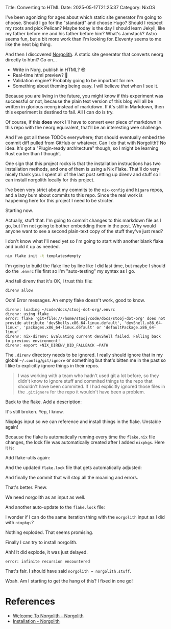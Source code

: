 Title: Converting to HTML
Date: 2025-05-17T21:25:37
Category: NixOS

I've been agonizing for ages about which static site generator I'm going to choose. Should I go for the "standard" and choose Hugo? Should I respect my roots and pick Pelican? Maybe today is the day I should learn Jekyll, like my father before me and his father before him? What's Jamstack? Astro seems fun, but a bit more work than I'm looking for. Eleventy seems to me like the next big thing.

And then I discovered [Norgolith](https://ntbbloodbath.github.io/norgolith/). A static site generator that converts neorg directly to html? Go on...

- Write in Norg, publish in HTML? 😎
- Real-time html preview? 🫢
- Validation engine? Probably going to be important for me.
- Something about theming being easy. I will believe _that_ when I see it.

Because you are living in the future, you might know if this experiment was successful or not, because the plain text version of this blog will all be written in glorious neorg instead of markdown. If it's still in Markdown, then this experiment is destined to fail. All I can do is try.

Of course, if this **does** work I'll have to convert ever piece of markdown in this repo with the neorg equivalent, that'll be an interesting wee challenge.

And I've got all these TODOs everywhere; that should eventually embed the commit diff pulled from GitHub or whatever. Can I do that with Norgolith? No idea. It's got a "Plugin-ready architecture" though, so I might be learning Rust earlier than I thought.

One sign that this project rocks is that the installation instructions has two installation methods, and one of them is using a Nix Flake. That'll do very nicely thank you. I spent all of the last post setting up direnv and stuff so I can install norgolith locally for this project.

I've been very strict about my commits to the `nix-config` and `higara` repos, and a lazy bum about commits to this repo. Since the real work is happening here for this project I need to be stricter.

Starting now.

Actually, stuff that. I'm going to commit changes to this markdown file as I go, but I'm not going to bother embedding them in the post. Why would anyone want to see a second plain-text copy of the stuff they've just read?

I don't know what I'll need yet so I'm going to start with another blank flake and build it up as needed.

```bash
nix flake init -t templates#empty
```

<!-- TODO Link to commit da58f0a -->

I'm going to build the flake line by line like I did last time, but maybe I should do the `.envrc` file first so I'm "auto-testing" my syntax as I go.

<!-- TODO Link to commit e338903 -->

And tell direnv that it's OK, I trust this file:

```bash
direnv allow
```

Ooh! Error messages. An empty flake doesn't work, good to know.

```
direnv: loading ~/code/docs/stooj-dot-org/.envrc
direnv: using flake
error: flake 'git+file:///home/stooj/code/docs/stooj-dot-org' does not provide attribute 'devShells.x86_64-linux.default', 'devShell.x86_64-linux', 'packages.x86_64-linux.default' or 'defaultPackage.x86_64-linux'
direnv: nix-direnv: Evaluating current devShell failed. Falling back to previous environment!
direnv: export +NIX_DIRENV_DID_FALLBACK ~PATH
```

The `.direnv` directory needs to be ignored. I really should ignore that in my global `~/.config/git/ignore` or something but that's bitten me in the past so I like to explicitly ignore things in their repos.

> I was working with a team who hadn't used git a lot before, so they didn't know to ignore stuff and commited things to the repo that shouldn't have been commited.
> If I had explicitly ignored those files in the `.gitignore` for the repo it wouldn't have been a problem.

<!-- TODO Link to commit 5bc5b07 -->

Back to the flake. Add a description:

<!-- TODO Link to commit 892f1bf -->

It's still broken. Yep, I know.

Nixpkgs input so we can reference and install things in the flake. Unstable again!

<!-- TODO Link to commit b3acc73 -->

Because the flake is automatically running every time the `flake.nix` file changes, the lock file was automatically created after I added `nixpkgs`. Here it is:

<!-- TODO Link to commit 2c21827 -->

Add flake-utils again:

<!-- TODO Link to commit 95f6ecf -->

And the updated `flake.lock` file that gets automatically adjusted:

<!-- TODO Link to commit ff7d40d -->

And finally the commit that will stop all the moaning and errors.

<!-- TODO Link to commit b40837d -->

That's better. Phew.

We need norgolith as an input as well.

<!-- TODO Link to commit d9d7e31 -->

And another auto-update to the `flake.lock` file:

<!-- TODO Link to commit e6e3705 -->

I wonder if I can do the same iteration thing with the `norgolith` input as I did with `nixpkgs`?

<!-- TODO Link to commit ea30a85 -->

Nothing exploded. That seems promising.

Finally I can try to install norgolith.

<!-- TODO Link to commit 7481f9c -->

Ahh! It did explode, it was just delayed.

```
error: infinite recursion encountered
```

That's fair. I should have said `norgolith = norgolith.stuff`.

<!-- TODO Link to commit c1dcd22 -->

Woah. Am I starting to get the hang of this? I fixed in one go!

# References

- [Welcome To Norgolith - Norgolith](https://ntbbloodbath.github.io/norgolith/)
- [Installation - Norgolith](https://ntbbloodbath.github.io/norgolith/docs/installation/)
